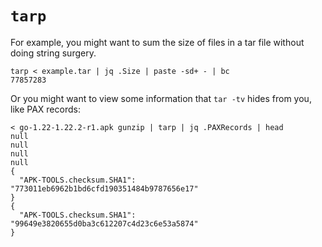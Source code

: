 # `tarp`

For example, you might want to sum the size of files in a tar file without doing string surgery.

```
tarp < example.tar | jq .Size | paste -sd+ - | bc
77857283
```

Or you might want to view some information that `tar -tv` hides from you, like PAX records:

```
< go-1.22-1.22.2-r1.apk gunzip | tarp | jq .PAXRecords | head
null
null
null
null
{
  "APK-TOOLS.checksum.SHA1": "773011eb6962b1bd6cfd190351484b9787656e17"
}
{
  "APK-TOOLS.checksum.SHA1": "99649e3820655d0ba3c612207c4d23c6e53a5874"
}
```
